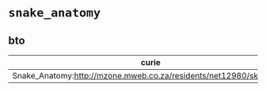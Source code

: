 # `snake_anatomy`

## bto

| curie                                                                |   usages | nodes                                                     |
|----------------------------------------------------------------------|----------|-----------------------------------------------------------|
| Snake_Anatomy:http://mzone.mweb.co.za/residents/net12980/skulls.html |        1 | [BTO:0001440](http://purl.obolibrary.org/obo/BTO_0001440) |

